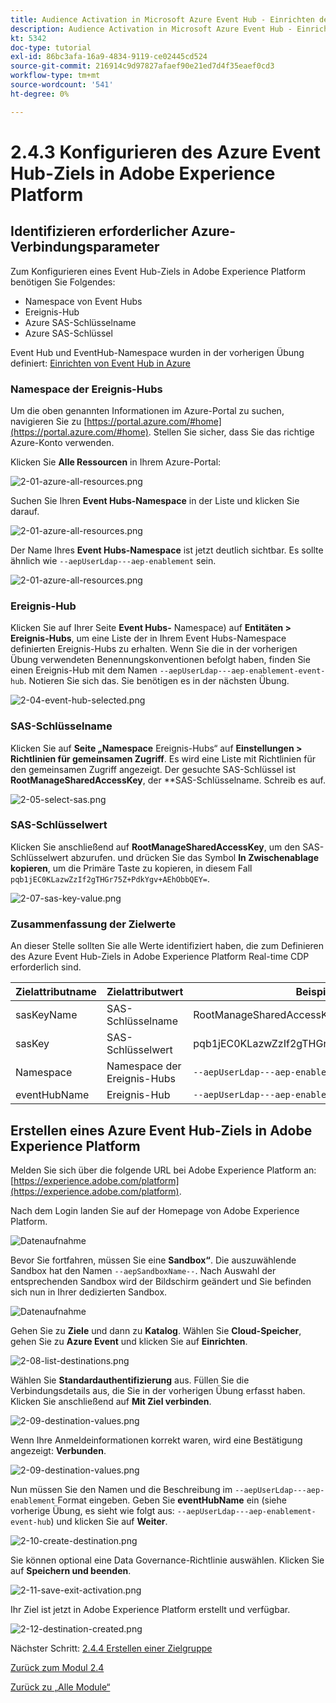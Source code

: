 ```yaml
---
title: Audience Activation in Microsoft Azure Event Hub - Einrichten des Event Hub RTCDP-Ziels in Adobe Experience Platform
description: Audience Activation in Microsoft Azure Event Hub - Einrichten des Event Hub RTCDP-Ziels in Adobe Experience Platform
kt: 5342
doc-type: tutorial
exl-id: 86bc3afa-16a9-4834-9119-ce02445cd524
source-git-commit: 216914c9d97827afaef90e21ed7d4f35eaef0cd3
workflow-type: tm+mt
source-wordcount: '541'
ht-degree: 0%

---
```


# 2.4.3 Konfigurieren des Azure Event Hub-Ziels in Adobe Experience Platform

## Identifizieren erforderlicher Azure-Verbindungsparameter

Zum Konfigurieren eines Event Hub-Ziels in Adobe Experience Platform benötigen Sie Folgendes:

- Namespace von Event Hubs
- Ereignis-Hub
- Azure SAS-Schlüsselname
- Azure SAS-Schlüssel

Event Hub und EventHub-Namespace wurden in der vorherigen Übung definiert: [Einrichten von Event Hub in Azure](./ex2.md)

### Namespace der Ereignis-Hubs

Um die oben genannten Informationen im Azure-Portal zu suchen, navigieren Sie zu [https://portal.azure.com/#home](https://portal.azure.com/#home). Stellen Sie sicher, dass Sie das richtige Azure-Konto verwenden.

Klicken Sie **Alle Ressourcen** in Ihrem Azure-Portal:

![2-01-azure-all-resources.png](./images/201azureallresources.png)

Suchen Sie Ihren **Event Hubs-Namespace** in der Liste und klicken Sie darauf.

![2-01-azure-all-resources.png](./images/201azureallresources1.png)

Der Name Ihres **Event Hubs-Namespace** ist jetzt deutlich sichtbar. Es sollte ähnlich wie `--aepUserLdap---aep-enablement` sein.

![2-01-azure-all-resources.png](./images/201azureallresources2.png)

### Ereignis-Hub

Klicken Sie auf Ihrer Seite **Event Hubs-** Namespace) auf **Entitäten > Ereignis-Hubs**, um eine Liste der in Ihrem Event Hubs-Namespace definierten Ereignis-Hubs zu erhalten. Wenn Sie die in der vorherigen Übung verwendeten Benennungskonventionen befolgt haben, finden Sie einen Ereignis-Hub mit dem Namen `--aepUserLdap---aep-enablement-event-hub`. Notieren Sie sich das. Sie benötigen es in der nächsten Übung.

![2-04-event-hub-selected.png](./images/204eventhubselected.png)

### SAS-Schlüsselname

Klicken Sie auf **Seite „Namespace** Ereignis-Hubs“ auf **Einstellungen > Richtlinien für gemeinsamen Zugriff**. Es wird eine Liste mit Richtlinien für den gemeinsamen Zugriff angezeigt. Der gesuchte SAS-Schlüssel ist **RootManageSharedAccessKey**, der **SAS-Schlüsselname. Schreib es auf.

![2-05-select-sas.png](./images/205selectsas.png)

### SAS-Schlüsselwert

Klicken Sie anschließend auf **RootManageSharedAccessKey**, um den SAS-Schlüsselwert abzurufen. und drücken Sie das Symbol **In Zwischenablage kopieren**, um die Primäre **&#x200B;**&#x200B;Taste zu kopieren, in diesem Fall `pqb1jEC0KLazwZzIf2gTHGr75Z+PdkYgv+AEhObbQEY=`.

![2-07-sas-key-value.png](./images/207saskeyvalue.png)

### Zusammenfassung der Zielwerte

An dieser Stelle sollten Sie alle Werte identifiziert haben, die zum Definieren des Azure Event Hub-Ziels in Adobe Experience Platform Real-time CDP erforderlich sind.

| Zielattributname | Zielattributwert | Beispielwert |
|---|---|---|
| sasKeyName | SAS-Schlüsselname | RootManageSharedAccessKey |
| sasKey | SAS-Schlüsselwert | pqb1jEC0KLazwZzIf2gTHGr75Z+PdkYgv+AEhObbQEY= |
| Namespace | Namespace der Ereignis-Hubs | `--aepUserLdap---aep-enablement` |
| eventHubName | Ereignis-Hub | `--aepUserLdap---aep-enablement-event-hub` |

## Erstellen eines Azure Event Hub-Ziels in Adobe Experience Platform

Melden Sie sich über die folgende URL bei Adobe Experience Platform an: [https://experience.adobe.com/platform](https://experience.adobe.com/platform).

Nach dem Login landen Sie auf der Homepage von Adobe Experience Platform.

![Datenaufnahme](./../../../modules/datacollection/module1.2/images/home.png)

Bevor Sie fortfahren, müssen Sie eine **Sandbox“**. Die auszuwählende Sandbox hat den Namen ``--aepSandboxName--``. Nach Auswahl der entsprechenden Sandbox wird der Bildschirm geändert und Sie befinden sich nun in Ihrer dedizierten Sandbox.

![Datenaufnahme](./../../../modules/datacollection/module1.2/images/sb1.png)

Gehen Sie zu **Ziele** und dann zu **Katalog**. Wählen Sie **Cloud-Speicher**, gehen Sie zu **Azure Event** und klicken Sie auf **Einrichten**.

![2-08-list-destinations.png](./images/208listdestinations.png)

Wählen Sie **Standardauthentifizierung** aus. Füllen Sie die Verbindungsdetails aus, die Sie in der vorherigen Übung erfasst haben. Klicken Sie anschließend auf **Mit Ziel verbinden**.

![2-09-destination-values.png](./images/209destinationvalues.png)

Wenn Ihre Anmeldeinformationen korrekt waren, wird eine Bestätigung angezeigt: **Verbunden**.

![2-09-destination-values.png](./images/209destinationvaluesa.png)

Nun müssen Sie den Namen und die Beschreibung im `--aepUserLdap---aep-enablement` Format eingeben. Geben Sie **eventHubName** ein (siehe vorherige Übung, es sieht wie folgt aus: `--aepUserLdap---aep-enablement-event-hub`) und klicken Sie auf **Weiter**.

![2-10-create-destination.png](./images/210createdestination.png)

Sie können optional eine Data Governance-Richtlinie auswählen. Klicken Sie auf **Speichern und beenden**.

![2-11-save-exit-activation.png](./images/211saveexitactivation.png)

Ihr Ziel ist jetzt in Adobe Experience Platform erstellt und verfügbar.

![2-12-destination-created.png](./images/212destinationcreated.png)

Nächster Schritt: [2.4.4 Erstellen einer Zielgruppe](./ex4.md)

[Zurück zum Modul 2.4](./segment-activation-microsoft-azure-eventhub.md)

[Zurück zu „Alle Module“](./../../../overview.md)

